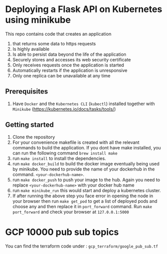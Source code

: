 # Deploying a Flask API on Kubernetes using minikube

This repo contains code that creates an application 
1. that returns some data to https requests
2. Is highly available
3. Is able to persist data beyond the life of the application
4. Securely stores and accesses its web security certificate
5. Only receives requests once the application is started
6. Automatically restarts if the application is unresponsive
7. Only one replica can be unavailable at any time


## Prerequisites
1. Have `Docker` and the `Kubernetes CLI` (`kubectl`) installed together with `Minikube` (https://kubernetes.io/docs/tasks/tools/)

## Getting started
1. Clone the repository
2. For your convenience makefile is created with all the relevant commands to build the application. If you dont have make installed, you can run the following command `brew install make`
3. run `make install` to install the dependencies.
4. run `make docker_build` to build the docker image eventually being used by minikube. You need to provide the name of your dockerhub in the command. `<your-dockerhub-name>`.
5. run `make docker_push` to push your image to the hub. Again you need to replace `<your-dockerhub-name>` with your docker hub name
6. run `make minikube_run` this would start and deploy a kubernetes cluster.
7. If after running the above step you face error in opening the node in your browser then run `make get_pod` to get a list of deployed pods and choose any and then replace it in `port_forward` command. Run `make port_forward` and check your browser at `127.0.0.1:5000`


# GCP 10000 pub sub topics

You can find the terraform code under : `gcp_terraform/google_pub_sub.tf`